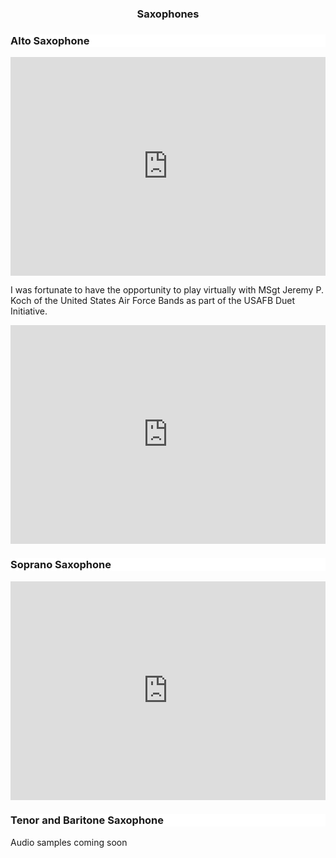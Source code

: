 <h3 style="text-align: center" class="hideOnMobile">Saxophones</h3>
<!-- js-flickity -->
<div class="gallery js-flickity"
  data-flickity-options='{ 
    "watchCSS": true, "wrapAround": true
  }'>
  <!-- begin instrument -->
  <div class="gallery-cell">
    <div class="sampleContainer">
      <div class="sampleMeta" style="background: url(/static/img/sax_closeup.jpg) white top right/cover no-repeat">
        <h3>Alto Saxophone</h3>
      </div>
      <div class="sampleMp3">
        <iframe width="100%" height="350" src="https://www.youtube.com/embed/-VXb03ZxEE0" frameborder="0" allow="accelerometer; autoplay; clipboard-write; encrypted-media; gyroscope; picture-in-picture" allowfullscreen></iframe>
        <!-- <p>This was my submission for the New York State School of Music Festival 2021. I played the second and third movement of the Heiden Sonata for Alto Saxophone.</p>
        <iframe width="100%" height="200" src="https://www.youtube.com/embed/wIIPfMCmtSE" frameborder="0" allow="accelerometer; autoplay; clipboard-write; encrypted-media; gyroscope; picture-in-picture" allowfullscreen></iframe> -->
        <p>I was fortunate to have the opportunity to play virtually with MSgt Jeremy P. Koch of the United States Air Force Bands as part of the USAFB Duet Initiative.</p>
        <iframe width="100%" height="350" src="https://www.youtube.com/embed/8LHkUOelm5c" frameborder="0" allow="accelerometer; autoplay; clipboard-write; encrypted-media; gyroscope; picture-in-picture" allowfullscreen></iframe>    
      </div>
    </div>    
  </div>
  <div class="gallery-cell">
    <div class="sampleContainer">
      <div class="sampleMeta" style="background: url(/static/img/tenor_sax.jpg) white top right/cover no-repeat">
        <h3>Soprano Saxophone</h3>
      </div>
      <div class="sampleMp3">
        <iframe width="100%" height="350" src="https://www.youtube.com/embed/nJV2m3bxikU" frameborder="0" allow="accelerometer; autoplay; clipboard-write; encrypted-media; gyroscope; picture-in-picture" allowfullscreen></iframe>
      </div>
    </div>    
  </div>
  <div class="gallery-cell">
    <div class="sampleContainer">
      <div class="sampleMeta" style="background: url(/static/img/tenor_sax.jpg) white top right/cover no-repeat">
        <h3>Tenor and Baritone Saxophone</h3>
      </div>
      <div class="sampleMp3">
        Audio samples coming soon
      </div>
    </div>    
  </div>
  <!-- <div class="gallery-cell">
    <div class="sampleContainer">
      <div class="sampleMeta" style="background: url(/static/img/saxophone.jpg) white top right/cover no-repeat">
        <h3 class="hideOnMobile">Saxophone</h3>
      </div>
      <div class="sampleMp3">
        <p>This is all content about the saxophone.</p>
      </div>
    </div>    
  </div> -->
</div>
<!-- end instrument -->
